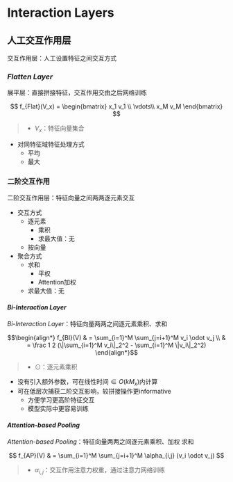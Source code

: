 #	Interaction Layers

##	人工交互作用层

交互作用层：人工设置特征之间交互方式

###	*Flatten Layer*

展平层：直接拼接特征，交互作用交由之后网络训练

$$
f_{Flat}(V_x) = \begin{bmatrix} x_1 v_1 \\ \vdots\\ x_M v_M
	\end{bmatrix}
$$

> - $V_x$：特征向量集合

-	对同特征域特征处理方式
	-	平均
	-	最大

###	二阶交互作用

二阶交互作用层：特征向量之间两两逐元素交互

-	交互方式
	-	逐元素
		-	乘积
		-	求最大值：无
	-	按向量
-	聚合方式
	-	求和
		-	平权
		-	Attention加权
	-	求最大值：无

####	*Bi-Interaction Layer*

*Bi-Interaction Layer*：特征向量两两之间逐元素乘积、求和

$$\begin{align*}
f_{BI}(V) & = \sum_{i=1}^M \sum_{j=i+1}^M v_i \odot v_j \\
& = \frac 1 2 (\|\sum_{i=1}^M v_i\|_2^2 -
	\sum_{i=1}^M \|v_i\|_2^2)
\end{align*}$$

> - $\odot$：逐元素乘积

-	没有引入额外参数，可在线性时间$\in O(kM_x)$内计算
-	可在低层次捕获二阶交互影响，较拼接操作更informative
	-	方便学习更高阶特征交互
	-	模型实际中更容易训练

####	*Attention-based Pooling*

*Attention-based Pooling*：特征向量两两之间逐元素乘积、加权
求和

$$
f_{AP}(V) & = \sum_{i=1}^M \sum_{j=i+1}^M \alpha_{i,j}
	(v_i \odot v_j)
$$

> - $\alpha_{i,j}$：交互作用注意力权重，通过注意力网络训练





